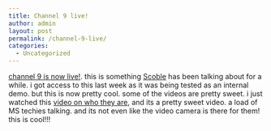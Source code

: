 ```yaml
---
title: Channel 9 live!
author: admin
layout: post
permalink: /channel-9-live/
categories:
  - Uncategorized
---
```

[channel 9 is now live!][1]. this is something [Scoble][2] has been talking about for a while. i got access to this last week as it was being tested as an internal demo. but this is now pretty cool. some of the videos are pretty sweet. i just watched this [video on who they are][3], and its a pretty sweet video. a load of MS techies talking. and its not even like the video camera is there for them! this is cool!!!

 [1]: http://channel9.msdn.com/
 [2]: http://scoble.weblogs.com/
 [3]: http://channel9.msdn.com/ShowPost.aspx?PostID=74